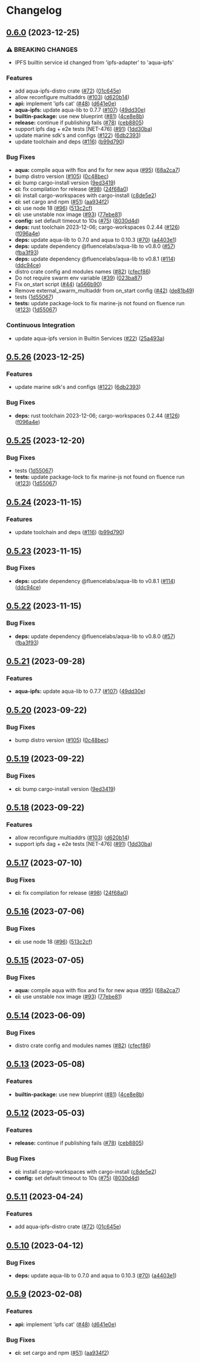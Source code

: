 # Changelog

## [0.6.0](https://github.com/fluencelabs/aqua-ipfs/compare/aqua-ipfs-v0.5.26...aqua-ipfs-v0.6.0) (2023-12-25)


### ⚠ BREAKING CHANGES

* IPFS builtin service id changed from 'ipfs-adapter' to 'aqua-ipfs'

### Features

* add aqua-ipfs-distro crate ([#72](https://github.com/fluencelabs/aqua-ipfs/issues/72)) ([01c645e](https://github.com/fluencelabs/aqua-ipfs/commit/01c645e8c4e302552e0dfb065099d9f5d5807ce3))
* allow reconfigure multiaddrs ([#103](https://github.com/fluencelabs/aqua-ipfs/issues/103)) ([d620b14](https://github.com/fluencelabs/aqua-ipfs/commit/d620b148aa5902090b63971f4ddcd3c4adb2183a))
* **api:** implement 'ipfs cat' ([#48](https://github.com/fluencelabs/aqua-ipfs/issues/48)) ([d641e0e](https://github.com/fluencelabs/aqua-ipfs/commit/d641e0e29cc2fb46b10091dd76215895942f4994))
* **aqua-ipfs:** update aqua-lib to 0.7.7 ([#107](https://github.com/fluencelabs/aqua-ipfs/issues/107)) ([49dd30e](https://github.com/fluencelabs/aqua-ipfs/commit/49dd30eec395a416c11a52150409e0402b645365))
* **builtin-package:** use new blueprint ([#81](https://github.com/fluencelabs/aqua-ipfs/issues/81)) ([4ce8e8b](https://github.com/fluencelabs/aqua-ipfs/commit/4ce8e8bce7f9d0b4ea046b73391f3b5199ab02a6))
* **release:** continue if publishing fails ([#78](https://github.com/fluencelabs/aqua-ipfs/issues/78)) ([ceb8805](https://github.com/fluencelabs/aqua-ipfs/commit/ceb88050f40292fa49eb195d31f25e254d9f426b))
* support ipfs dag + e2e tests [NET-476] ([#91](https://github.com/fluencelabs/aqua-ipfs/issues/91)) ([1dd30ba](https://github.com/fluencelabs/aqua-ipfs/commit/1dd30ba0ace5f35de7a8db5c71d56c7e167a4de6))
* update marine sdk's and configs ([#122](https://github.com/fluencelabs/aqua-ipfs/issues/122)) ([6db2393](https://github.com/fluencelabs/aqua-ipfs/commit/6db239348299451d5c3f3a2687fe53fae6b922c7))
* update toolchain and deps ([#116](https://github.com/fluencelabs/aqua-ipfs/issues/116)) ([b99d790](https://github.com/fluencelabs/aqua-ipfs/commit/b99d790d71f452e3eb00eda39ac3d9cada7f7fb8))


### Bug Fixes

* **aqua:** compile aqua with flox and fix for new aqua ([#95](https://github.com/fluencelabs/aqua-ipfs/issues/95)) ([68a2ca7](https://github.com/fluencelabs/aqua-ipfs/commit/68a2ca7a54f227426f8c8c5932c9b86c1b9a2cf5))
* bump distro version ([#105](https://github.com/fluencelabs/aqua-ipfs/issues/105)) ([0c48bec](https://github.com/fluencelabs/aqua-ipfs/commit/0c48bec52ab5cff3259a3f85ec381b5668d954f1))
* **ci:** bump cargo-install version ([9ed3419](https://github.com/fluencelabs/aqua-ipfs/commit/9ed34194fe8515b69f50dfb557ecb9f67c62bb92))
* **ci:** fix compilation for release ([#98](https://github.com/fluencelabs/aqua-ipfs/issues/98)) ([24f68a0](https://github.com/fluencelabs/aqua-ipfs/commit/24f68a054c580e9144e5a434c739fdaa503674eb))
* **ci:** install cargo-workspaces with cargo-install ([c8de5e2](https://github.com/fluencelabs/aqua-ipfs/commit/c8de5e2f7dd0f1d9b92c6df7c659780432e94ce5))
* **ci:** set cargo and npm ([#51](https://github.com/fluencelabs/aqua-ipfs/issues/51)) ([aa934f2](https://github.com/fluencelabs/aqua-ipfs/commit/aa934f29739b0aadcddf19d05848c01d3bf7385b))
* **ci:** use node 18 ([#96](https://github.com/fluencelabs/aqua-ipfs/issues/96)) ([513c2cf](https://github.com/fluencelabs/aqua-ipfs/commit/513c2cfc3f6a9aa92f0d4bdad39568744e28f481))
* **ci:** use unstable nox image ([#93](https://github.com/fluencelabs/aqua-ipfs/issues/93)) ([77ebe81](https://github.com/fluencelabs/aqua-ipfs/commit/77ebe8179a08f99c9593d7d1305551355491e060))
* **config:** set default timeout to 10s ([#75](https://github.com/fluencelabs/aqua-ipfs/issues/75)) ([8030d4d](https://github.com/fluencelabs/aqua-ipfs/commit/8030d4d306dd800435d006ddc7a81ad286a3c859))
* **deps:** rust toolchain 2023-12-06; cargo-workspaces 0.2.44 ([#126](https://github.com/fluencelabs/aqua-ipfs/issues/126)) ([f096a4e](https://github.com/fluencelabs/aqua-ipfs/commit/f096a4efb46d5c24513745c7bea376e88fea9631))
* **deps:** update aqua-lib to 0.7.0 and aqua to 0.10.3 ([#70](https://github.com/fluencelabs/aqua-ipfs/issues/70)) ([a4403e1](https://github.com/fluencelabs/aqua-ipfs/commit/a4403e1e64d2ee3a3ef2483a8367b0b8e3991d87))
* **deps:** update dependency @fluencelabs/aqua-lib to v0.8.0 ([#57](https://github.com/fluencelabs/aqua-ipfs/issues/57)) ([fba3f93](https://github.com/fluencelabs/aqua-ipfs/commit/fba3f93ac49359220d19139579435bc00c402d8a))
* **deps:** update dependency @fluencelabs/aqua-lib to v0.8.1 ([#114](https://github.com/fluencelabs/aqua-ipfs/issues/114)) ([ddc94ce](https://github.com/fluencelabs/aqua-ipfs/commit/ddc94cea48560d9d3ec79158b126b216eb1a0b29))
* distro crate config and modules names ([#82](https://github.com/fluencelabs/aqua-ipfs/issues/82)) ([cfecf86](https://github.com/fluencelabs/aqua-ipfs/commit/cfecf86ab59cf1fad5e880240705ec5bb0a09c6e))
* Do not require swarm env variable ([#39](https://github.com/fluencelabs/aqua-ipfs/issues/39)) ([023ba87](https://github.com/fluencelabs/aqua-ipfs/commit/023ba87f4eb81c3933711d8581c2aadc5bc1721d))
* Fix on_start script ([#44](https://github.com/fluencelabs/aqua-ipfs/issues/44)) ([a566b90](https://github.com/fluencelabs/aqua-ipfs/commit/a566b90bdc8ab94e623c8af7cb2db46f4be61d56))
* Remove external_swarm_multiaddr from on_start config ([#42](https://github.com/fluencelabs/aqua-ipfs/issues/42)) ([de81b49](https://github.com/fluencelabs/aqua-ipfs/commit/de81b49877c88de84bb498f75ba4dbb0f1768c12))
* tests ([1d55067](https://github.com/fluencelabs/aqua-ipfs/commit/1d550679653864d5ea8d5951113f258c415a0527))
* **tests:** update package-lock to fix marine-js not found on fluence run ([#123](https://github.com/fluencelabs/aqua-ipfs/issues/123)) ([1d55067](https://github.com/fluencelabs/aqua-ipfs/commit/1d550679653864d5ea8d5951113f258c415a0527))


### Continuous Integration

* update aqua-ipfs version in Builtin Services ([#22](https://github.com/fluencelabs/aqua-ipfs/issues/22)) ([25a493a](https://github.com/fluencelabs/aqua-ipfs/commit/25a493ab2e91eb96a49aaf97508bc9114c3ae240))

## [0.5.26](https://github.com/fluencelabs/aqua-ipfs/compare/aqua-ipfs-v0.5.25...aqua-ipfs-v0.5.26) (2023-12-25)


### Features

* update marine sdk's and configs ([#122](https://github.com/fluencelabs/aqua-ipfs/issues/122)) ([6db2393](https://github.com/fluencelabs/aqua-ipfs/commit/6db239348299451d5c3f3a2687fe53fae6b922c7))


### Bug Fixes

* **deps:** rust toolchain 2023-12-06; cargo-workspaces 0.2.44 ([#126](https://github.com/fluencelabs/aqua-ipfs/issues/126)) ([f096a4e](https://github.com/fluencelabs/aqua-ipfs/commit/f096a4efb46d5c24513745c7bea376e88fea9631))

## [0.5.25](https://github.com/fluencelabs/aqua-ipfs/compare/aqua-ipfs-v0.5.24...aqua-ipfs-v0.5.25) (2023-12-20)


### Bug Fixes

* tests ([1d55067](https://github.com/fluencelabs/aqua-ipfs/commit/1d550679653864d5ea8d5951113f258c415a0527))
* **tests:** update package-lock to fix marine-js not found on fluence run ([#123](https://github.com/fluencelabs/aqua-ipfs/issues/123)) ([1d55067](https://github.com/fluencelabs/aqua-ipfs/commit/1d550679653864d5ea8d5951113f258c415a0527))

## [0.5.24](https://github.com/fluencelabs/aqua-ipfs/compare/aqua-ipfs-v0.5.23...aqua-ipfs-v0.5.24) (2023-11-15)


### Features

* update toolchain and deps ([#116](https://github.com/fluencelabs/aqua-ipfs/issues/116)) ([b99d790](https://github.com/fluencelabs/aqua-ipfs/commit/b99d790d71f452e3eb00eda39ac3d9cada7f7fb8))

## [0.5.23](https://github.com/fluencelabs/aqua-ipfs/compare/aqua-ipfs-v0.5.22...aqua-ipfs-v0.5.23) (2023-11-15)


### Bug Fixes

* **deps:** update dependency @fluencelabs/aqua-lib to v0.8.1 ([#114](https://github.com/fluencelabs/aqua-ipfs/issues/114)) ([ddc94ce](https://github.com/fluencelabs/aqua-ipfs/commit/ddc94cea48560d9d3ec79158b126b216eb1a0b29))

## [0.5.22](https://github.com/fluencelabs/aqua-ipfs/compare/aqua-ipfs-v0.5.21...aqua-ipfs-v0.5.22) (2023-11-15)


### Bug Fixes

* **deps:** update dependency @fluencelabs/aqua-lib to v0.8.0 ([#57](https://github.com/fluencelabs/aqua-ipfs/issues/57)) ([fba3f93](https://github.com/fluencelabs/aqua-ipfs/commit/fba3f93ac49359220d19139579435bc00c402d8a))

## [0.5.21](https://github.com/fluencelabs/aqua-ipfs/compare/aqua-ipfs-v0.5.20...aqua-ipfs-v0.5.21) (2023-09-28)


### Features

* **aqua-ipfs:** update aqua-lib to 0.7.7 ([#107](https://github.com/fluencelabs/aqua-ipfs/issues/107)) ([49dd30e](https://github.com/fluencelabs/aqua-ipfs/commit/49dd30eec395a416c11a52150409e0402b645365))

## [0.5.20](https://github.com/fluencelabs/aqua-ipfs/compare/aqua-ipfs-v0.5.19...aqua-ipfs-v0.5.20) (2023-09-22)


### Bug Fixes

* bump distro version ([#105](https://github.com/fluencelabs/aqua-ipfs/issues/105)) ([0c48bec](https://github.com/fluencelabs/aqua-ipfs/commit/0c48bec52ab5cff3259a3f85ec381b5668d954f1))

## [0.5.19](https://github.com/fluencelabs/aqua-ipfs/compare/aqua-ipfs-v0.5.18...aqua-ipfs-v0.5.19) (2023-09-22)


### Bug Fixes

* **ci:** bump cargo-install version ([9ed3419](https://github.com/fluencelabs/aqua-ipfs/commit/9ed34194fe8515b69f50dfb557ecb9f67c62bb92))

## [0.5.18](https://github.com/fluencelabs/aqua-ipfs/compare/aqua-ipfs-v0.5.17...aqua-ipfs-v0.5.18) (2023-09-22)


### Features

* allow reconfigure multiaddrs ([#103](https://github.com/fluencelabs/aqua-ipfs/issues/103)) ([d620b14](https://github.com/fluencelabs/aqua-ipfs/commit/d620b148aa5902090b63971f4ddcd3c4adb2183a))
* support ipfs dag + e2e tests [NET-476] ([#91](https://github.com/fluencelabs/aqua-ipfs/issues/91)) ([1dd30ba](https://github.com/fluencelabs/aqua-ipfs/commit/1dd30ba0ace5f35de7a8db5c71d56c7e167a4de6))

## [0.5.17](https://github.com/fluencelabs/aqua-ipfs/compare/aqua-ipfs-v0.5.16...aqua-ipfs-v0.5.17) (2023-07-10)


### Bug Fixes

* **ci:** fix compilation for release ([#98](https://github.com/fluencelabs/aqua-ipfs/issues/98)) ([24f68a0](https://github.com/fluencelabs/aqua-ipfs/commit/24f68a054c580e9144e5a434c739fdaa503674eb))

## [0.5.16](https://github.com/fluencelabs/aqua-ipfs/compare/aqua-ipfs-v0.5.15...aqua-ipfs-v0.5.16) (2023-07-06)


### Bug Fixes

* **ci:** use node 18 ([#96](https://github.com/fluencelabs/aqua-ipfs/issues/96)) ([513c2cf](https://github.com/fluencelabs/aqua-ipfs/commit/513c2cfc3f6a9aa92f0d4bdad39568744e28f481))

## [0.5.15](https://github.com/fluencelabs/aqua-ipfs/compare/aqua-ipfs-v0.5.14...aqua-ipfs-v0.5.15) (2023-07-05)


### Bug Fixes

* **aqua:** compile aqua with flox and fix for new aqua ([#95](https://github.com/fluencelabs/aqua-ipfs/issues/95)) ([68a2ca7](https://github.com/fluencelabs/aqua-ipfs/commit/68a2ca7a54f227426f8c8c5932c9b86c1b9a2cf5))
* **ci:** use unstable nox image ([#93](https://github.com/fluencelabs/aqua-ipfs/issues/93)) ([77ebe81](https://github.com/fluencelabs/aqua-ipfs/commit/77ebe8179a08f99c9593d7d1305551355491e060))

## [0.5.14](https://github.com/fluencelabs/aqua-ipfs/compare/aqua-ipfs-v0.5.13...aqua-ipfs-v0.5.14) (2023-06-09)


### Bug Fixes

* distro crate config and modules names ([#82](https://github.com/fluencelabs/aqua-ipfs/issues/82)) ([cfecf86](https://github.com/fluencelabs/aqua-ipfs/commit/cfecf86ab59cf1fad5e880240705ec5bb0a09c6e))

## [0.5.13](https://github.com/fluencelabs/aqua-ipfs/compare/aqua-ipfs-v0.5.12...aqua-ipfs-v0.5.13) (2023-05-08)


### Features

* **builtin-package:** use new blueprint ([#81](https://github.com/fluencelabs/aqua-ipfs/issues/81)) ([4ce8e8b](https://github.com/fluencelabs/aqua-ipfs/commit/4ce8e8bce7f9d0b4ea046b73391f3b5199ab02a6))

## [0.5.12](https://github.com/fluencelabs/aqua-ipfs/compare/aqua-ipfs-v0.5.11...aqua-ipfs-v0.5.12) (2023-05-03)


### Features

* **release:** continue if publishing fails ([#78](https://github.com/fluencelabs/aqua-ipfs/issues/78)) ([ceb8805](https://github.com/fluencelabs/aqua-ipfs/commit/ceb88050f40292fa49eb195d31f25e254d9f426b))


### Bug Fixes

* **ci:** install cargo-workspaces with cargo-install ([c8de5e2](https://github.com/fluencelabs/aqua-ipfs/commit/c8de5e2f7dd0f1d9b92c6df7c659780432e94ce5))
* **config:** set default timeout to 10s ([#75](https://github.com/fluencelabs/aqua-ipfs/issues/75)) ([8030d4d](https://github.com/fluencelabs/aqua-ipfs/commit/8030d4d306dd800435d006ddc7a81ad286a3c859))

## [0.5.11](https://github.com/fluencelabs/aqua-ipfs/compare/aqua-ipfs-v0.5.10...aqua-ipfs-v0.5.11) (2023-04-24)


### Features

* add aqua-ipfs-distro crate ([#72](https://github.com/fluencelabs/aqua-ipfs/issues/72)) ([01c645e](https://github.com/fluencelabs/aqua-ipfs/commit/01c645e8c4e302552e0dfb065099d9f5d5807ce3))

## [0.5.10](https://github.com/fluencelabs/aqua-ipfs/compare/aqua-ipfs-v0.5.9...aqua-ipfs-v0.5.10) (2023-04-12)


### Bug Fixes

* **deps:** update aqua-lib to 0.7.0 and aqua to 0.10.3 ([#70](https://github.com/fluencelabs/aqua-ipfs/issues/70)) ([a4403e1](https://github.com/fluencelabs/aqua-ipfs/commit/a4403e1e64d2ee3a3ef2483a8367b0b8e3991d87))

## [0.5.9](https://github.com/fluencelabs/aqua-ipfs/compare/aqua-ipfs-v0.5.8...aqua-ipfs-v0.5.9) (2023-02-08)


### Features

* **api:** implement 'ipfs cat' ([#48](https://github.com/fluencelabs/aqua-ipfs/issues/48)) ([d641e0e](https://github.com/fluencelabs/aqua-ipfs/commit/d641e0e29cc2fb46b10091dd76215895942f4994))


### Bug Fixes

* **ci:** set cargo and npm ([#51](https://github.com/fluencelabs/aqua-ipfs/issues/51)) ([aa934f2](https://github.com/fluencelabs/aqua-ipfs/commit/aa934f29739b0aadcddf19d05848c01d3bf7385b))
